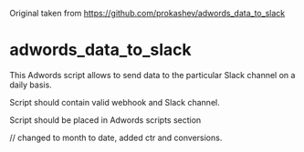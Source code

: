 Original taken from https://github.com/prokashev/adwords_data_to_slack

# adwords_data_to_slack
This Adwords script allows to send data to the particular Slack channel on a daily basis.

Script should contain valid webhook and Slack channel. 

Script should be placed in Adwords scripts section


// changed to month to date, added ctr and conversions. 

